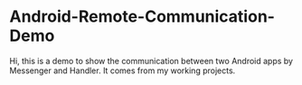 # Android-Remote-Communication-Demo
Hi, this is a demo to show the communication between two Android apps by Messenger and Handler. It comes from my working projects.

